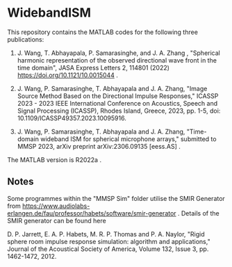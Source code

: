 # WidebandISM
This repository contains the MATLAB codes for the following three publications:

1. J. Wang, T. Abhayapala, P. Samarasinghe, and J. A. Zhang , "Spherical harmonic representation of the observed directional wave front in the time domain", JASA Express Letters 2, 114801 (2022) https://doi.org/10.1121/10.0015044 . 

2. J. Wang, P. Samarasinghe, T. Abhayapala and J. A. Zhang, "Image Source Method Based on the Directional Impulse Responses," ICASSP 2023 - 2023 IEEE International Conference on Acoustics, Speech and Signal Processing (ICASSP), Rhodes Island, Greece, 2023, pp. 1-5, doi: 10.1109/ICASSP49357.2023.10095916.

3. J. Wang, P. Samarasinghe, T. Abhayapala and J. A. Zhang, "Time-domain wideband ISM for spherical microphone arrays," submitted to MMSP 2023, arXiv preprint 	arXiv:2306.09135 [eess.AS] . 

The MATLAB version is R2022a . 

## Notes

Some programmes within the "MMSP Sim" folder utilise the SMIR Generator from https://www.audiolabs-erlangen.de/fau/professor/habets/software/smir-generator . Details of the SMIR generator can be found here

D. P. Jarrett, E. A. P. Habets, M. R. P. Thomas and P. A. Naylor, "Rigid sphere room impulse response simulation: algorithm and applications," Journal of the Acoustical Society of America, Volume 132, Issue 3, pp. 1462-1472, 2012.

